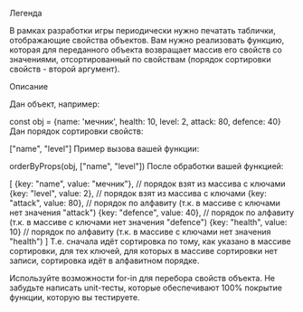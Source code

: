 Легенда

В рамках разработки игры периодически нужно печатать таблички, отображающие свойства объектов. Вам нужно реализовать функцию, которая для переданного объекта возвращает массив его свойств со значениями, отсортированный по свойствам (порядок сортировки свойств - второй аргумент).

Описание

Дан объект, например:

const obj = {name: 'мечник', health: 10, level: 2, attack: 80, defence: 40}
Дан порядок сортировки свойств:

["name", "level"]
Пример вызова вашей функции:

orderByProps(obj, ["name", "level"])
После обработки вашей функцией:

[
  {key: "name", value: "мечник"}, // порядок взят из массива с ключами
  {key: "level", value: 2}, // порядок взят из массива с ключами
  {key: "attack", value: 80}, // порядок по алфавиту (т.к. в массиве с ключами нет значения "attack")
  {key: "defence", value: 40}, // порядок по алфавиту (т.к. в массиве с ключами нет значения "defence")
  {key: "health", value: 10} // порядок по алфавиту (т.к. в массиве с ключами нет значения "health")
]
Т.е. сначала идёт сортировка по тому, как указано в массиве сортировки, для тех ключей, для которых в массиве сортировки нет записи, сортировка идёт в алфавитном порядке.

Используйте возможности for-in для перебора свойств объекта. Не забудьте написать unit-тесты, которые обеспечивают 100% покрытие функции, которую вы тестируете.
